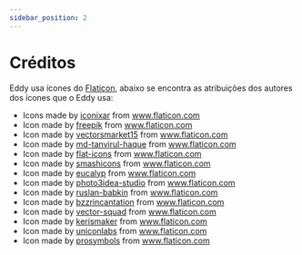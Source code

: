 ```yaml
---
sidebar_position: 2
---
```


# Créditos
Eddy usa ícones do [Flaticon](https://flaticon.com), abaixo se encontra as atribuições dos autores dos ícones que o Eddy usa:

* Icons made by [iconixar](https://www.flaticon.com/authors/iconixar) from www.flaticon.com
* Icon made by [freepik](https://www.flaticon.com/authors/freepik) from www.flaticon.com
* Icon made by [vectorsmarket15](https://www.flaticon.com/authors/vectorsmarket15) from www.flaticon.com
* Icon made by [md-tanvirul-haque](https://www.flaticon.com/authors/md-tanvirul-haque) from www.flaticon.com
* Icon made by [flat-icons](https://www.flaticon.com/br/autores/flat-icons) from www.flaticon.com
* Icon made by [smashicons](https://www.flaticon.com/br/autores/smashicons) from www.flaticon.com
* Icon made by [eucalyp](https://www.flaticon.com/authors/eucalyp) from www.flaticon.com
* Icon made by [photo3idea-studio](https://www.flaticon.com/br/autores/photo3idea-studio) from www.flaticon.com
* Icon made by [ruslan-babkin](https://www.flaticon.com/br/autores/ruslan-babkin) from www.flaticon.com
* Icon made by [bzzrincantation](https://www.flaticon.com/br/autores/bzzrincantation) from www.flaticon.com
* Icon made by [vector-squad](https://www.flaticon.com/br/autores/vector-squad) from www.flaticon.com
* Icon made by [kerismaker](https://www.flaticon.com/br/autores/kerismaker) from www.flaticon.com
* Icon made by [uniconlabs](https://www.flaticon.com/br/autores/uniconlabs) from www.flaticon.com
* Icon made by [prosymbols](https://www.flaticon.com/br/autores/prosymbols) from www.flaticon.com
